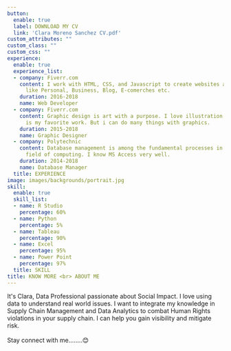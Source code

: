 ```yaml
---
button:
  enable: true
  label: DOWNLOAD MY CV
  link: 'Clara Moreno Sanchez CV.pdf'
custom_attributes: ""
custom_class: ""
custom_css: ""
experience:
  enable: true
  experience_list:
  - company: Fiverr.com
    content: I work with HTML, CSS, and Javascript to create websites and web applications
      like Personal, Business, Blog, E-comerches etc.
    duration: 2016-2018
    name: Web Developer
  - company: Fiverr.com
    content: Graphic design is art with a purpose. I love illustration, so logo desing
      is my favorite work. But i can do many things with graphics.
    duration: 2015-2018
    name: Graphic Designer
  - company: Polytechnic
    content: Database management is among the fundamental processes in the software
      field of computing. I know MS Access very well.
    duration: 2014-2018
    name: Database Manager
  title: EXPERIENCE
image: images/backgrounds/portrait.jpg
skill:
  enable: true
  skill_list:
  - name: R Studio
    percentage: 60%
  - name: Python
    percentage: 5%
  - name: Tableau
    percentage: 90%
  - name: Excel
    percentage: 95%
  - name: Power Point
    percentage: 97%   
  title: SKILL
title: KNOW MORE <br> ABOUT ME
---
```


It's Clara, Data Professional passionate about Social Impact. I love using data to understand real world issues. I want to integrate my knowledge in Supply Chain Management and Data Analytics to combat Human Rights violations in your supply chain. I can help you gain visibility and mitigate risk.<br> <br> Stay connect with me........😊